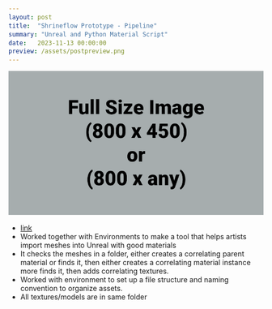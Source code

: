 ```yaml
---
layout: post
title:  "Shrineflow Prototype - Pipeline"
summary: "Unreal and Python Material Script"
date:   2023-11-13 00:00:00
preview: /assets/postpreview.png
---
```


![Picture 1](/assets/fullsize.png)


* [link](https://www.rendereverything.com/automatic-material-creation-in-unreal-engine-with-python/)
* Worked together with Environments to make a tool that helps artists import meshes into Unreal with good materials
* It checks the meshes in a folder, either creates a correlating parent material or finds it, then either creates a correlating material instance more finds it, then adds correlating textures. 
* Worked with environment to set up a file structure and naming convention to organize assets.
* All textures/models are in same folder

